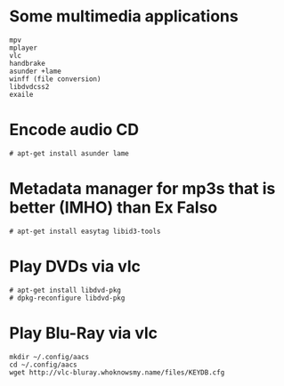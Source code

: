 # Some multimedia applications
```
mpv
mplayer
vlc
handbrake
asunder +lame
winff (file conversion)
libdvdcss2
exaile
```

# Encode audio CD
```
# apt-get install asunder lame
```

# Metadata manager for mp3s that is better (IMHO) than Ex Falso
```
# apt-get install easytag libid3-tools
```

# Play DVDs via vlc
```
# apt-get install libdvd-pkg
# dpkg-reconfigure libdvd-pkg
```

# Play Blu-Ray via vlc
```
mkdir ~/.config/aacs
cd ~/.config/aacs
wget http://vlc-bluray.whoknowsmy.name/files/KEYDB.cfg
```

